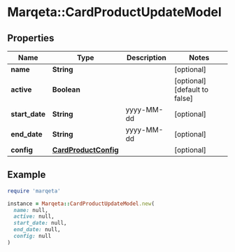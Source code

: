 # Marqeta::CardProductUpdateModel

## Properties

| Name | Type | Description | Notes |
| ---- | ---- | ----------- | ----- |
| **name** | **String** |  | [optional] |
| **active** | **Boolean** |  | [optional][default to false] |
| **start_date** | **String** | yyyy-MM-dd | [optional] |
| **end_date** | **String** | yyyy-MM-dd | [optional] |
| **config** | [**CardProductConfig**](CardProductConfig.md) |  | [optional] |

## Example

```ruby
require 'marqeta'

instance = Marqeta::CardProductUpdateModel.new(
  name: null,
  active: null,
  start_date: null,
  end_date: null,
  config: null
)
```

